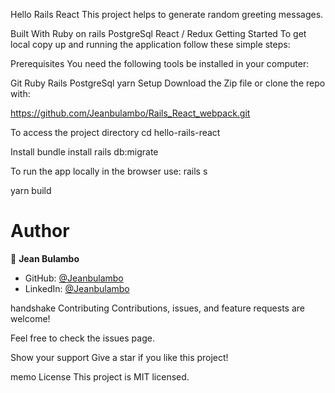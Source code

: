 Hello Rails React
This project helps to generate random greeting messages.

Built With
Ruby on rails
PostgreSql
React / Redux
Getting Started
To get local copy up and running the application follow these simple steps:

Prerequisites
You need the following tools be installed in your computer:

Git
Ruby
Rails
PostgreSql
yarn
Setup
Download the Zip file or clone the repo with:

https://github.com/Jeanbulambo/Rails_React_webpack.git

To access the project directory cd hello-rails-react

Install
bundle install rails db:migrate

To run the app locally in the browser use:
rails s

yarn build

# Author

👤 **Jean Bulambo**

- GitHub: [@Jeanbulambo](https://github.com/Jeanbulambo)
- LinkedIn: [@Jeanbulambo](https://www.linkedin.com/in/jean-bulambo-20662a14a/)
  
handshake Contributing
Contributions, issues, and feature requests are welcome!

Feel free to check the issues page.

Show your support
Give a star if you like this project!

memo License
This project is MIT licensed.
